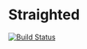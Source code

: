 # Straighted

[![Build Status](https://travis-ci.com/NicklasTegner/straighted.svg?branch=master)](https://travis-ci.com/NicklasTegner/straighted)
